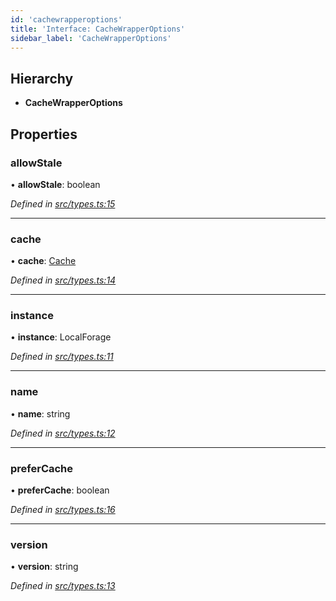 ```yaml
---
id: 'cachewrapperoptions'
title: 'Interface: CacheWrapperOptions'
sidebar_label: 'CacheWrapperOptions'
---
```


## Hierarchy

-   **CacheWrapperOptions**

## Properties

### allowStale

• **allowStale**: boolean

_Defined in [src/types.ts:15](https://github.com/Goldziher/rn-async-storage-cache-wrapper/blob/325beed/src/types.ts#L15)_

---

### cache

• **cache**: [Cache](../globals.md#cache)

_Defined in [src/types.ts:14](https://github.com/Goldziher/rn-async-storage-cache-wrapper/blob/325beed/src/types.ts#L14)_

---

### instance

• **instance**: LocalForage

_Defined in [src/types.ts:11](https://github.com/Goldziher/rn-async-storage-cache-wrapper/blob/325beed/src/types.ts#L11)_

---

### name

• **name**: string

_Defined in [src/types.ts:12](https://github.com/Goldziher/rn-async-storage-cache-wrapper/blob/325beed/src/types.ts#L12)_

---

### preferCache

• **preferCache**: boolean

_Defined in [src/types.ts:16](https://github.com/Goldziher/rn-async-storage-cache-wrapper/blob/325beed/src/types.ts#L16)_

---

### version

• **version**: string

_Defined in [src/types.ts:13](https://github.com/Goldziher/rn-async-storage-cache-wrapper/blob/325beed/src/types.ts#L13)_
